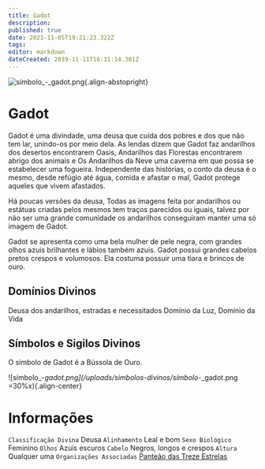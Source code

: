 ```yaml
---
title: Gadot
description: 
published: true
date: 2021-11-05T19:21:23.322Z
tags: 
editor: markdown
dateCreated: 2019-11-11T16:31:14.381Z
---
```


<!-- SUBTITLE: Deusa dos Andarilhos, Estradas e Necessitados -->

![símbolo_-_gadot.png](/uploads/simbolos-divinos/símbolo_-_gadot.png){.align-abstopright}
# Gadot
Gadot é uma divindade, uma deusa que cuida dos pobres e dos que não tem lar, unindo-os por meio dela. As lendas dizem que Gadot faz andarilhos dos desertos encontrarem Oasis, Andarilhos das Florestas encontrarem abrigo dos animais e Os Andarilhos da Neve uma caverna em que possa se estabelecer uma fogueira. Independente das histórias, o conto da deusa é o mesmo, desde refúgio até água, comida e afastar o mal, Gadot protege aqueles que vivem afastados.

Há poucas versões da deusa, Todas as imagens feita por andarilhos ou estátuas criadas pelos mesmos tem traços parecidos ou iguais, talvez por não ser uma grande comunidade os andarilhos conseguiram manter uma só imagem de Gadot.

Gadot se apresenta como uma bela mulher de pele negra, com grandes olhos azuis brilhantes e lábios também azuis. Gadot possui grandes cabelos pretos crespos e volumosos.
Ela costuma possuir uma tiara e brincos de ouro.

## Domínios Divinos
Deusa dos andarilhos, estradas e necessitados Domínio da Luz, Domínio da Vida

## Símbolos e Sigilos Divinos
O símbolo de Gadot é a Bússola de Ouro.

![símbolo_-_gadot.png](/uploads/simbolos-divinos/símbolo_-_gadot.png =30%x){.align-center}

# Informações
`Classificação Divina` Deusa
`Alinhamento` Leal e bom 
`Sexo Biológico` Feminino 
`Olhos` Azuis escuros
`Cabelo` Negros, longos e crespos
`Altura` Qualquer uma 
`Organizações Associadas` [Panteão das Treze Estrelas](/divindades/panteao-das-treze-estrelas#panteao-das-treze-estrelas)